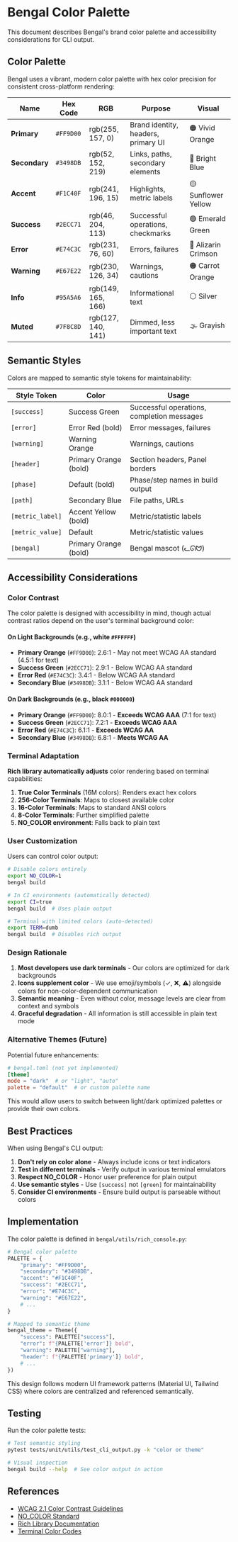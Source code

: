 # Bengal Color Palette

This document describes Bengal's brand color palette and accessibility considerations for CLI output.

## Color Palette

Bengal uses a vibrant, modern color palette with hex color precision for consistent cross-platform rendering:

| Name | Hex Code | RGB | Purpose | Visual |
|------|----------|-----|---------|--------|
| **Primary** | `#FF9D00` | rgb(255, 157, 0) | Brand identity, headers, primary UI | 🟠 Vivid Orange |
| **Secondary** | `#3498DB` | rgb(52, 152, 219) | Links, paths, secondary elements | 🔵 Bright Blue |
| **Accent** | `#F1C40F` | rgb(241, 196, 15) | Highlights, metric labels | 🟡 Sunflower Yellow |
| **Success** | `#2ECC71` | rgb(46, 204, 113) | Successful operations, checkmarks | 🟢 Emerald Green |
| **Error** | `#E74C3C` | rgb(231, 76, 60) | Errors, failures | 🔴 Alizarin Crimson |
| **Warning** | `#E67E22` | rgb(230, 126, 34) | Warnings, cautions | 🟠 Carrot Orange |
| **Info** | `#95A5A6` | rgb(149, 165, 166) | Informational text | ⚪ Silver |
| **Muted** | `#7F8C8D` | rgb(127, 140, 141) | Dimmed, less important text | 🌫️ Grayish |

## Semantic Styles

Colors are mapped to semantic style tokens for maintainability:

| Style Token | Color | Usage |
|-------------|-------|-------|
| `[success]` | Success Green | Successful operations, completion messages |
| `[error]` | Error Red (bold) | Error messages, failures |
| `[warning]` | Warning Orange | Warnings, cautions |
| `[header]` | Primary Orange (bold) | Section headers, Panel borders |
| `[phase]` | Default (bold) | Phase/step names in build output |
| `[path]` | Secondary Blue | File paths, URLs |
| `[metric_label]` | Accent Yellow (bold) | Metric/statistic labels |
| `[metric_value]` | Default | Metric/statistic values |
| `[bengal]` | Primary Orange (bold) | Bengal mascot (ᓚᘏᗢ) |

## Accessibility Considerations

### Color Contrast

The color palette is designed with accessibility in mind, though actual contrast ratios depend on the user's terminal background color:

#### On Light Backgrounds (e.g., white `#FFFFFF`)
- **Primary Orange** (`#FF9D00`): 2.6:1 - May not meet WCAG AA standard (4.5:1 for text)
- **Success Green** (`#2ECC71`): 2.9:1 - Below WCAG AA standard
- **Error Red** (`#E74C3C`): 3.4:1 - Below WCAG AA standard
- **Secondary Blue** (`#3498DB`): 3.1:1 - Below WCAG AA standard

#### On Dark Backgrounds (e.g., black `#000000`)
- **Primary Orange** (`#FF9D00`): 8.0:1 - **Exceeds WCAG AAA** (7:1 for text)
- **Success Green** (`#2ECC71`): 7.2:1 - **Exceeds WCAG AAA**
- **Error Red** (`#E74C3C`): 6.1:1 - **Exceeds WCAG AA**
- **Secondary Blue** (`#3498DB`): 6.8:1 - **Meets WCAG AA**

### Terminal Adaptation

**Rich library automatically adjusts** color rendering based on terminal capabilities:

1. **True Color Terminals** (16M colors): Renders exact hex colors
2. **256-Color Terminals**: Maps to closest available color
3. **16-Color Terminals**: Maps to standard ANSI colors
4. **8-Color Terminals**: Further simplified palette
5. **NO_COLOR environment**: Falls back to plain text

### User Customization

Users can control color output:

```bash
# Disable colors entirely
export NO_COLOR=1
bengal build

# In CI environments (automatically detected)
export CI=true
bengal build  # Uses plain output

# Terminal with limited colors (auto-detected)
export TERM=dumb
bengal build  # Disables rich output
```

### Design Rationale

1. **Most developers use dark terminals** - Our colors are optimized for dark backgrounds
2. **Icons supplement color** - We use emoji/symbols (✓, ❌, ⚠️) alongside colors for non-color-dependent communication
3. **Semantic meaning** - Even without color, message levels are clear from context and symbols
4. **Graceful degradation** - All information is still accessible in plain text mode

### Alternative Themes (Future)

Potential future enhancements:

```toml
# bengal.toml (not yet implemented)
[theme]
mode = "dark"  # or "light", "auto"
palette = "default"  # or custom palette name
```

This would allow users to switch between light/dark optimized palettes or provide their own colors.

## Best Practices

When using Bengal's CLI output:

1. **Don't rely on color alone** - Always include icons or text indicators
2. **Test in different terminals** - Verify output in various terminal emulators
3. **Respect NO_COLOR** - Honor user preference for plain output
4. **Use semantic styles** - Use `[success]` not `[green]` for maintainability
5. **Consider CI environments** - Ensure build output is parseable without colors

## Implementation

The color palette is defined in `bengal/utils/rich_console.py`:

```python
# Bengal color palette
PALETTE = {
    "primary": "#FF9D00",
    "secondary": "#3498DB",
    "accent": "#F1C40F",
    "success": "#2ECC71",
    "error": "#E74C3C",
    "warning": "#E67E22",
    # ...
}

# Mapped to semantic theme
bengal_theme = Theme({
    "success": PALETTE["success"],
    "error": f"{PALETTE['error']} bold",
    "warning": PALETTE["warning"],
    "header": f"{PALETTE['primary']} bold",
    # ...
})
```

This design follows modern UI framework patterns (Material UI, Tailwind CSS) where colors are centralized and referenced semantically.

## Testing

Run the color palette tests:

```bash
# Test semantic styling
pytest tests/unit/utils/test_cli_output.py -k "color or theme"

# Visual inspection
bengal build --help  # See color output in action
```

## References

- [WCAG 2.1 Color Contrast Guidelines](https://www.w3.org/WAI/WCAG21/Understanding/contrast-minimum.html)
- [NO_COLOR Standard](https://no-color.org/)
- [Rich Library Documentation](https://rich.readthedocs.io/en/stable/appendix/colors.html)
- [Terminal Color Codes](https://en.wikipedia.org/wiki/ANSI_escape_code#Colors)
